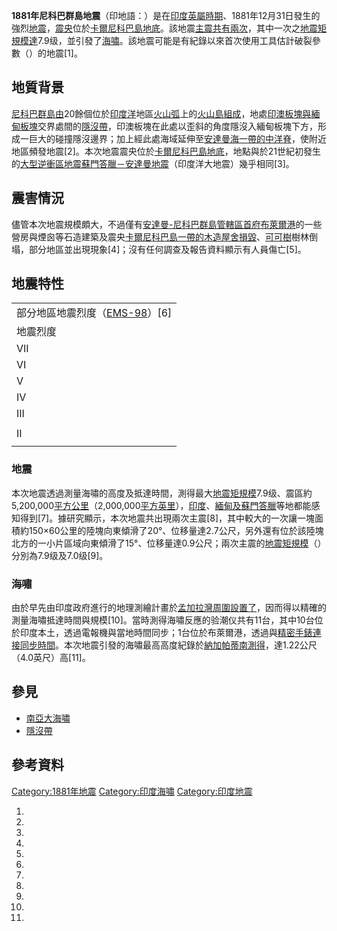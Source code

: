 **1881年尼科巴群島地震**（印地語：）是在[印度](../Page/印度.md "wikilink")[英屬時期](https://zh.wikipedia.org/wiki/英屬印度 "wikilink")、1881年12月31日發生的強烈[地震](../Page/地震.md "wikilink")，[震央](../Page/震央.md "wikilink")位於[卡爾尼科巴島地底](https://zh.wikipedia.org/wiki/卡爾尼科巴島 "wikilink")。該地震[主震共有兩次](https://zh.wikipedia.org/wiki/地震序列#主震 "wikilink")，其中一次之[地震矩規模達](https://zh.wikipedia.org/wiki/地震矩規模 "wikilink")7.9级，並引發了[海嘯](https://zh.wikipedia.org/wiki/海嘯 "wikilink")。該地震可能是有紀錄以來首次使用工具估計破裂參數（）的地震\[1\]。

## 地質背景

[尼科巴群島由](https://zh.wikipedia.org/wiki/尼科巴群島 "wikilink")20餘個位於[印度洋](../Page/印度洋.md "wikilink")地區[火山弧](../Page/火山弧.md "wikilink")上的[火山島組成](https://zh.wikipedia.org/wiki/火山島 "wikilink")，地處[印澳板塊與](https://zh.wikipedia.org/wiki/印澳板塊 "wikilink")[緬甸板塊](../Page/緬甸板塊.md "wikilink")交界處間的[隱沒帶](../Page/隱沒帶.md "wikilink")，印澳板塊在此處以歪斜的角度隱沒入緬甸板塊下方，形成一巨大的碰撞隱沒邊界；加上經此處海域延伸至[安達曼海一帶的](https://zh.wikipedia.org/wiki/安達曼海 "wikilink")[中洋脊](../Page/中洋脊.md "wikilink")，使附近地區頻發地震\[2\]。本次地震震央位於[卡爾尼科巴島地底](https://zh.wikipedia.org/wiki/卡爾尼科巴島 "wikilink")，地點與於21世紀初發生的[大型逆衝區地震](../Page/大型逆衝區地震.md "wikilink")[蘇門答臘－安達曼地震](https://zh.wikipedia.org/wiki/蘇門答臘－安達曼地震 "wikilink")（印度洋大地震）幾乎相同\[3\]。

## 震害情況

儘管本次地震規模頗大，不過僅有[安達曼-尼科巴群島管轄區首府](https://zh.wikipedia.org/wiki/安達曼-尼科巴群島管轄區 "wikilink")[布萊爾港](../Page/布萊爾港.md "wikilink")的一些營房與煙囪等石造建築及震央[卡爾尼科巴島一帶的木造屋舍損毀](https://zh.wikipedia.org/wiki/卡爾尼科巴島 "wikilink")、[可可樹](../Page/可可樹.md "wikilink")樹林倒塌，部分地區並出現現象\[4\]；沒有任何調查及報告資料顯示有人員傷亡\[5\]。

## 地震特性

|                                                                          |
| ------------------------------------------------------------------------ |
| 部分地區地震烈度（[EMS-98](https://zh.wikipedia.org/wiki/EMS-98 "wikilink")）\[6\] |
| 地震烈度                                                                     |
| VII                                                                      |
| VI                                                                       |
| V                                                                        |
| IV                                                                       |
| III                                                                      |
|                                                                          |
| II                                                                       |
|                                                                          |

### 地震

本次地震透過測量海嘯的高度及抵達時間，測得最大[地震矩規模](https://zh.wikipedia.org/wiki/地震矩規模 "wikilink")7.9级、震區約5,200,000[平方公里](https://zh.wikipedia.org/wiki/平方公里 "wikilink")（2,000,000[平方英里](https://zh.wikipedia.org/wiki/平方英里 "wikilink")），[印度](../Page/印度.md "wikilink")、[緬甸及](https://zh.wikipedia.org/wiki/緬甸 "wikilink")[蘇門答臘](../Page/蘇門答臘.md "wikilink")等地都能感知得到\[7\]。據研究顯示，本次地震共出現兩次主震\[8\]，其中較大的一次讓一塊面積約150×60公里的陸塊向東傾滑了20°、位移量達2.7公尺，另外還有位於該陸塊北方的一小片區域向東傾滑了15°、位移量達0.9公尺；兩次主震的[地震矩規模](https://zh.wikipedia.org/wiki/地震矩規模 "wikilink")（）分別為7.9级及7.0级\[9\]。

### 海嘯

由於早先由印度政府進行的地理測繪計畫於[孟加拉灣周圍設置了](https://zh.wikipedia.org/wiki/孟加拉灣 "wikilink")，因而得以精確的測量海嘯抵達時間與規模\[10\]。當時測得海嘯反應的验潮仪共有11台，其中10台位於印度本土，透過電報機與當地時間同步；1台位於布萊爾港，透過與[精密手錶連接同步時間](https://zh.wikipedia.org/wiki/精密手錶 "wikilink")。本次地震引發的海嘯最高高度紀錄於[納加帕蒂南測得](https://zh.wikipedia.org/wiki/納加帕蒂南 "wikilink")，達1.22公尺（4.0英尺）高\[11\]。

## 參見

  - [南亞大海嘯](https://zh.wikipedia.org/wiki/南亞大海嘯 "wikilink")
  - [隱沒帶](../Page/隱沒帶.md "wikilink")

## 參考資料

[Category:1881年地震](https://zh.wikipedia.org/wiki/Category:1881年地震 "wikilink") [Category:印度海嘯](https://zh.wikipedia.org/wiki/Category:印度海嘯 "wikilink") [Category:印度地震](https://zh.wikipedia.org/wiki/Category:印度地震 "wikilink")

1.

2.
3.

4.
5.

6.

7.
8.
9.
10.
11.